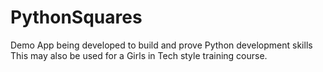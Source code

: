 # PythonSquares
Demo App being developed to build and prove Python development skills This may also be used for a Girls in Tech style training course.

